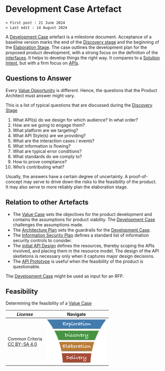 # Development Case Artefact

```text
> First post : 21 June 2024
> Last edit : 14 August 2024
```

A [Development Case][self] artefact is a milestone document. Acceptance of a baseline version marks the end of the [Discovery stage][disc] and the beginning of the [Elaboration Stage](/LeanUP/Stages/elaboration.md). The case outlines the development plan for the proposed product development, with a strong focus on the definition of the [interfaces](/LeanUP/api.md). It helps to develop things the right way. It compares to a [Solution Intent](https://v5.scaledagileframework.com/solution-intent/), but with a firm focus on [APIs](/LeanUP/api.md).

## Questions to Answer

Every [Value Opportunity][oppo] is different. Hence, the questions that the Product Architect must answer might vary.

This is a list of typical questions that are discussed during the [Discovery Stage][disc]

1. What API(s) do we design for which audience? In what order?
2. How are we going to engage them?
3. What platform are we targeting?
4. What API Style(s) are we providing?
5. What are the interaction cases / events?
6. What information is flowing?
7. What are typical error conditions?
8. What standards do we comply to?
9. How to prove compliance?
10. Who’s contributing what?

Usually, the answers have a certain degree of uncertainty. A proof-of-concept may serve to drive down the risks to the feasibility of the product. It may also serve to more reliably plan the elaboration stage.

## Relation to other Artefacts

- The [Value Case](/LeanUP/Artefacts/val-case.md) sets the objectives for the product development and contains the assumptions for product viability. The [Development Case][self] challenges the assumptions made.
- The [Architecture Plan](/LeanUP/Artefacts/arch-plan.md) sets the guardrails for the [Development Case][self].
- The [Information Security Plan](/LeanUP/Artefacts/sec-plan) defines a standard list of information security controls to consider.
- The [initial API Design](/LeanUP/Artefacts/api-design.md) defines the resources, thereby scoping the APIs involved, and placing them in the resource model. The design of the API sketletons is necessary only when it captures major design decisions.
- The [API Prototype](/LeanUP/Artefacts/pro-review.md) is useful when the feasibility of the product is questionable.

The [Development Case][self] might be used as input for an RFP.

## Feasibility

Determining the feasibility of a [Value Case](/LeanUP/)

| *License* | Navigate |
| - | - |
|Common Criteria</BR>[CC BY-SA 4.0](https://creativecommons.org/licenses/by-sa/4.0/deed.en) | [![LeanUP Logo](/LeanUP/Images/leanupLogo-s.png)](/LeanUP/Artefacts/overview.md) |

[oppo]: /LeanUP/Artefacts/val-oppo.md
[disc]: /LeanUP/Stages/discovery.md
[self]: /LeanUP/Artefacts/dev-case.md
